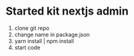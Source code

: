 # Started kit nextjs admin

1. clone  git repo
2. change name in package.json
3. yarn install | npm install
4. start code